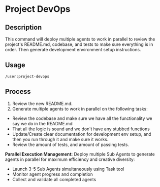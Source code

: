 # Project DevOps

## Description

This command will deploy multiple agents to work in parallel to review the project's README.md, codebase, and tests to make sure everything is in order. Then generate development environment setup instructions.

## Usage

```
/user:project-devops
```

## Process

1. Review the new README.md.
2. Generate multiple agents to work in parallel on the following tasks:

- Review the codebase and make sure we have all the functionality we say we do in the README.md
- That all the logic is sound and we don't have any stubbed functions
- Update/Create clear documentation for development env setup, and then you run through it and make sure it works.
- Review the amount of tests, and amount of passing tests.

**Parallel Execution Management:**
Deploy multiple Sub Agents to generate agents in parallel for maximum efficiency and creative
diversity:

- Launch 3-5 Sub Agents simultaneously using Task tool
- Monitor agent progress and completion
- Collect and validate all completed agents

